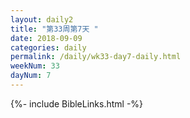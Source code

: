 ```yaml
---
layout: daily2
title: "第33周第7天 "
date: 2018-09-09
categories: daily
permalink: /daily/wk33-day7-daily.html
weekNum: 33
dayNum: 7
---
```


{%- include BibleLinks.html -%}

